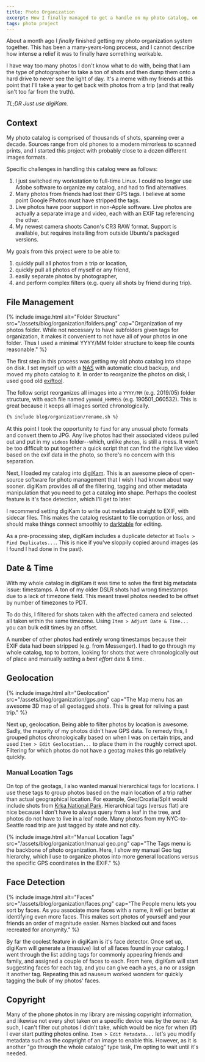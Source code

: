 ```yaml
---
title: Photo Organization
excerpt: How I finally managed to get a handle on my photo catalog, on Linux.
tags: photo project
---
```


About a month ago I *finally* finished getting my photo organization system together.
This has been a many-years-long process, and I cannot describe how intense a relief it was to finally have something workable.

I have way too many photos I don't know what to do with, being that I am the type of photographer to take a ton of shots and then dump them onto a hard drive to never see the light of day.
It's a meme with my friends at this point that I'll take a year to get back with photos from a trip (and that really isn't too far from the truth).

*TL;DR Just use digiKam.*

## Context

My photo catalog is comprised of thousands of shots, spanning over a decade.
Sources range from old phones to a modern mirrorless to scanned prints, and I started this project with probably close to a dozen different images formats.

Specific challenges in handling this catalog were as follows:

1. I just switched my workstation to full-time Linux.
  I could no longer use Adobe software to organize my catalog, and had to find alternatives.
2. Many photos from friends had lost their GPS tags.
  I believe at some point Google Photos must have stripped the tags.
3. Live photos have poor support in non-Apple software.
  Live photos are actually a separate image and video, each with an EXIF tag referencing the other.
4. My newest camera shoots Canon's CR3 RAW format. Support is available, but requires installing from outside Ubuntu's packaged versions.

My goals from this project were to be able to:

1. quickly pull all photos from a trip or location,
2. quickly pull all photos of myself or any friend,
3. easily separate photos by photographer,
4. and perform complex filters (e.g. query all shots by friend during trip).

## File Management

{% include image.html alt="Folder Structure" src="/assets/blog/organization/folders.png" cap="Organization of my photos folder. While not necessary to have subfolders given tags for organization, it makes it convenient to not have all of your photos in one folder. Thus I used a minimal YYYY/MM folder structure to keep file counts reasonable." %}

The first step in this process was getting my old photo catalog into shape on disk.
I set myself up with a [NAS](https://en.wikipedia.org/wiki/Network-attached_storage) with automatic cloud backup, and moved my photo catalog to it.
In order to reorganize the photos on disk, I used good old [exiftool](https://exiftool.org/).

The follow script reorganizes all images into a `YYYY/MM` (e.g. 2019/05) folder structure, with each file named `yymmdd_HHMMSS` (e.g. 190501_060532).
This is great because it keeps all images sorted chronologically.

```bash
{% include blog/organization/rename.sh %}
```

At this point I took the opportunity to `find` for any unusual photo formats and convert them to JPG.
Any live photos had their associated videos pulled out and put in my `videos` folder--which, unlike `photos`, is still a mess.
It won't be too difficult to put together a quick script that can find the right live video based on the exif data in the photo, so there's no concern with this separation.

Next, I loaded my catalog into [digiKam](https://www.digikam.org/).
This is an awesome piece of open-source software for photo management that I wish I had known about way sooner.
digiKam provides all of the filtering, tagging and other metadata manipulation that you need to get a catalog into shape.
Perhaps the coolest feature is it's face detection, which I'll get to later.

I recommend setting digiKam to write out metadata straight to EXIF, with sidecar files.
This makes the catalog resistant to file corruption or loss, and should make things connect smoothly to [darktable](https://www.darktable.org/) for editing.

As a pre-processing step, digiKam includes a duplicate detector at `Tools > Find Duplicates...`.
This is nice if you've sloppily copied around images (as I found I had done in the past).

## Date & Time

With my whole catalog in digiKam it was time to solve the first big metadata issue: timestamps.
A ton of my older DSLR shots had wrong timestamps due to a lack of timezone field.
This meant travel photos needed to be offset by number of timezones to PDT.

To do this, I filtered for shots taken with the affected camera and selected all taken within the same timezone.
Using `Item > Adjust Date & Time...` you can bulk edit times by an offset.

A number of other photos had entirely wrong timestamps because their EXIF data had been stripped (e.g. from Messenger).
I had to go through my whole catalog, top to bottom, looking for shots that were chronologically out of place and manually setting a *best effort* date & time.

## Geolocation

{% include image.html alt="Geolocation" src="/assets/blog/organization/gps.png" cap="The Map menu has an awesome 3D map of all geotagged shots. This is great for reliving a past trip." %}

Next up, geolocation.
Being able to filter photos by location is awesome.
Sadly, the majority of my photos didn't have GPS data.
To remedy this, I grouped photos chronologically based on when I was on certain trips, and used `Item > Edit Geolocation...` to place them in the roughly correct spot.
Filtering for which photos do not have a geotag makes this go relatively quickly.

### Manual Location Tags

On top of the geotags, I also wanted manual hierarchical tags for locations.
I use these tags to group photos based on the main location of a trip rather than actual geographical location.
For example, Geo/Croatia/Split would include shots from [Krka National Park](https://en.wikipedia.org/wiki/Krka_National_Park).
Hierarchical tags (versus flat) are nice because I don't have to always query from a leaf in the tree, and photos do not have to live in a leaf node.
Many photos from my NYC-to-Seattle road trip are just tagged by state and not city.

{% include image.html alt="Manual Location Tags" src="/assets/blog/organization/manual geo.png" cap="The Tags menu is the backbone of photo organization. Here, I show my manual Geo tag hierarchy, which I use to organize photos into more general locations versus the specific GPS coordinates in the EXIF." %}

## Face Detection

{% include image.html alt="Faces" src="/assets/blog/organization/faces.png" cap="The People menu lets you sort by faces. As you associate more faces with a name, it will get better at identifying even more faces. This makes sort photos of yourself and your friends an order of magnitude easier. Names blacked out and faces recreated for anonymity." %}

By far the coolest feature in digiKam is it's face detector.
Once set up, digiKam will generate a (massive) list of all faces found in your catalog.
I went through the list adding tags for commonly appearing friends and family, and assigned a couple of faces to each.
From here, digiKam will start suggesting faces for each tag, and you can give each a yes, a no or assign it another tag.
Repeating this ad nauseum worked wonders for quickly tagging the bulk of my photos' faces.

## Copyright

Many of the phone photos in my library are missing copyright information, and likewise not every shot taken on a specific device was by the owner.
As such, I can't filter out photos I didn't take, which would be nice for when (if) I ever start putting photos online.
`Item > Edit Metadata...` let's you modify metadata such as the copyright of an image to enable this.
However, as it is another "go through the whole catalog" type task, I'm opting to wait until it's needed.